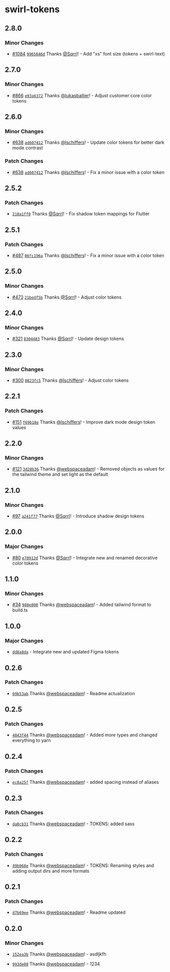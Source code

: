 # swirl-tokens

## 2.8.0

### Minor Changes

- [#1084](https://github.com/getflip/swirl/pull/1084)
  [`9965846d`](https://github.com/getflip/swirl/commit/9965846d98d48cdd21b2e552e5fb42e0735fe757)
  Thanks [@Sqrrl](https://github.com/Sqrrl)! - Add "xs" font size (tokens +
  swirl-text)

## 2.7.0

### Minor Changes

- [#866](https://github.com/getflip/swirl/pull/866)
  [`e93a6372`](https://github.com/getflip/swirl/commit/e93a63721e7c227019080155b0b64e2597d6f2ca)
  Thanks [@lukasballier](https://github.com/lukasballier)! - Adjust customer
  core color tokens

## 2.6.0

### Minor Changes

- [#638](https://github.com/getflip/swirl/pull/638)
  [`ad607412`](https://github.com/getflip/swirl/commit/ad6074123e69865f9c304d9399fef0f42f61047a)
  Thanks [@lschiffers](https://github.com/lschiffers)! - Update color tokens for
  better dark mode contrast

### Patch Changes

- [#638](https://github.com/getflip/swirl/pull/638)
  [`ad607412`](https://github.com/getflip/swirl/commit/ad6074123e69865f9c304d9399fef0f42f61047a)
  Thanks [@lschiffers](https://github.com/lschiffers)! - Fix a minor issue with
  a color token

## 2.5.2

### Patch Changes

- [`218a1ff0`](https://github.com/getflip/swirl/commit/218a1ff0f863861638218a1c7968c6cc6ee4920e)
  Thanks [@Sqrrl](https://github.com/Sqrrl)! - Fix shadow token mappings for
  Flutter

## 2.5.1

### Patch Changes

- [#487](https://github.com/getflip/swirl/pull/487)
  [`86fc196a`](https://github.com/getflip/swirl/commit/86fc196a7ca021fca8ceec2ae88554cb3136b6c6)
  Thanks [@lschiffers](https://github.com/lschiffers)! - Fix a minor issue with
  a color token

## 2.5.0

### Minor Changes

- [#473](https://github.com/getflip/swirl/pull/473)
  [`21bedf5b`](https://github.com/getflip/swirl/commit/21bedf5bc1a2e9c0a9cfca75da54a5a2080ed62f)
  Thanks [@Sqrrl](https://github.com/Sqrrl)! - Adjust color tokens

## 2.4.0

### Minor Changes

- [#321](https://github.com/getflip/swirl/pull/321)
  [`8304483`](https://github.com/getflip/swirl/commit/83044839e5c6e6c82fe88e59725c3035e07ff3ad)
  Thanks [@Sqrrl](https://github.com/Sqrrl)! - Update design tokens

## 2.3.0

### Minor Changes

- [#300](https://github.com/getflip/swirl/pull/300)
  [`0823fc5`](https://github.com/getflip/swirl/commit/0823fc502c94345701350d4bdc9960ea7fccd8cc)
  Thanks [@lschiffers](https://github.com/lschiffers)! - Adjust color tokens

## 2.2.1

### Patch Changes

- [#151](https://github.com/getflip/swirl/pull/151)
  [`f69b18e`](https://github.com/getflip/swirl/commit/f69b18e2b3e8a8243b8b26bc93edb97032cb5416)
  Thanks [@lschiffers](https://github.com/lschiffers)! - Improve dark mode
  design token values

## 2.2.0

### Minor Changes

- [#121](https://github.com/getflip/swirl/pull/121)
  [`3d28b36`](https://github.com/getflip/swirl/commit/3d28b36463b91c6012b8bd075e69cd7493e5b13d)
  Thanks [@webspaceadam](https://github.com/webspaceadam)! - Removed objects as
  values for the tailwind theme and set light as the default

## 2.1.0

### Minor Changes

- [#97](https://github.com/getflip/swirl/pull/97)
  [`a241f77`](https://github.com/getflip/swirl/commit/a241f778d415d44cf116af0cf671c278384e1c2b)
  Thanks [@Sqrrl](https://github.com/Sqrrl)! - Introduce shadow design tokens

## 2.0.0

### Major Changes

- [#80](https://github.com/getflip/swirl/pull/80)
  [`e78912d`](https://github.com/getflip/swirl/commit/e78912d48c46f9946664fca0856a89ffd6f53748)
  Thanks [@Sqrrl](https://github.com/Sqrrl)! - Integrate new and renamed
  decorative color tokens

## 1.1.0

### Minor Changes

- [#34](https://github.com/getflip/swirl/pull/34)
  [`988e800`](https://github.com/getflip/swirl/commit/988e800ec781af518500bd507aacbd3fe61e7211)
  Thanks [@webspaceadam](https://github.com/webspaceadam)! - Added tailwind
  format to build.ts

## 1.0.0

### Major Changes

- [`dd8a8da`](https://github.com/getflip/swirl/commit/dd8a8dac1330b90f2e5d5bf4f5c620567ae20652) -
  Integrate new and updated Figma tokens

## 0.2.6

### Patch Changes

- [`69b53ab`](https://github.com/flip-corp/swirl/commit/69b53abc5b2d31c0d1002be32ddf75ec1af51fd6)
  Thanks [@webspaceadam](https://github.com/webspaceadam)! - Readme
  actualization

## 0.2.5

### Patch Changes

- [`4843f44`](https://github.com/flip-corp/swirl/commit/4843f44288ff7de6e1893df9e3baafa086c156d8)
  Thanks [@webspaceadam](https://github.com/webspaceadam)! - Added more types
  and changed everything to yarn

## 0.2.4

### Patch Changes

- [`ec8a25f`](https://github.com/flip-corp/swirl/commit/ec8a25f52446bec5403817678c61e93e31317aca)
  Thanks [@webspaceadam](https://github.com/webspaceadam)! - added spacing
  instead of aliases

## 0.2.3

### Patch Changes

- [`da8cb31`](https://github.com/flip-corp/swirl/commit/da8cb313ef9778e11280b189f86b4c3d4efbb994)
  Thanks [@webspaceadam](https://github.com/webspaceadam)! - TOKENS: added sass

## 0.2.2

### Patch Changes

- [`49b068e`](https://github.com/flip-corp/swirl/commit/49b068e794c2290ee431c9909a8cb54fd6df7484)
  Thanks [@webspaceadam](https://github.com/webspaceadam)! - TOKENS: Renaming
  styles and adding output dirs and more formats

## 0.2.1

### Patch Changes

- [`d7b69ee`](https://github.com/flip-corp/swirl/commit/d7b69ee1009e97a673d7e1aabc6e77ce47a8c7cd)
  Thanks [@webspaceadam](https://github.com/webspaceadam)! - Readme updated

## 0.2.0

### Minor Changes

- [`152ea3b`](https://github.com/flip-corp/swirl/commit/152ea3b14a7914da6e8f3906a6255a13589d8bed)
  Thanks [@webspaceadam](https://github.com/webspaceadam)! - asdljkfh

* [`993de08`](https://github.com/flip-corp/swirl/commit/993de088b14e37c03ffba93c6e5b6c3d98991fbf)
  Thanks [@webspaceadam](https://github.com/webspaceadam)! - 1234
